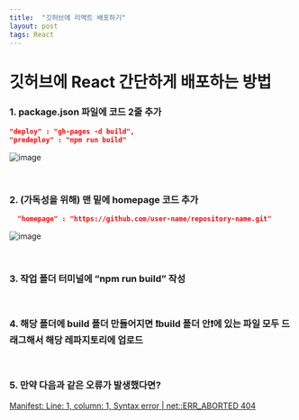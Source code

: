 ```yaml
---
title:  "깃허브에 리액트 배포하기"
layout: post
tags: React
---
```


# 깃허브에 React 간단하게 배포하는 방법

### 1. package.json 파일에 코드 2줄 추가

```json
"deploy" : "gh-pages -d build",
"predeploy" : "npm run build"
```

![image](https://user-images.githubusercontent.com/108778921/189518749-9bc4d2c8-2f86-4960-b84c-44244ad65eaa.png)

<br>

### 2. (가독성을 위해) 맨 밑에 homepage 코드 추가

```json
  "homepage" : "https://github.com/user-name/repository-name.git"
```

![image](https://user-images.githubusercontent.com/108778921/189518734-85b5215a-2fb3-4d57-be13-13275a672db2.png)

<br>

### 3. 작업 폴더 터미널에 “npm run build” 작성 
<br>

### 4. 해당 폴더에 build 폴더 만들어지면 ❗build 폴더 안❗에 있는 파일 모두 드래그해서 해당 레파지토리에 업로드
<br>

### 5. 만약 다음과 같은 오류가 발생했다면?
<a href="https://feb-dain.github.io/error-about-react-01/">Manifest: Line: 1, column: 1, Syntax error | net::ERR_ABORTED 404</a>
